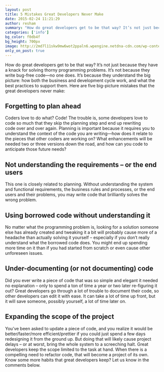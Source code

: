```yaml
---
layout: post
title: 5 Mistakes Great Developers Never Make
date: 2015-02-24 11:21:29
author: resham
summary: "How do great developers get to be that way? It’s not just because they have a knack for solving thorny programming problems. It’s not because they write bug-free code—no one does. It’s because they understand the big picture: how both the business and development cycle work, and what the best practices to support them. Here are five big-picture mistakes that the great developers never make"
categories: ['info']
bg_color: f0db4f
bg_height: 700px
image: http://2md7l11skw9mw6wot2ppaln6.wpengine.netdna-cdn.com/wp-content/uploads/2014/08/5-mistakes-developers.png
only_on_post: true
---
```


How do great developers get to be that way? It’s not just because they have a knack for solving thorny programming problems. It’s not because they write bug-free code—no one does. It’s because they understand the big picture: how both the business and development cycle work, and what the best practices to support them. Here are five big-picture mistakes that the great developers never make:<!--more-->
<h2>Forgetting to plan ahead</h2>
Coders love to do what? Code! The trouble is, some developers love to code so much that they skip the planning step and end up rewriting code over and over again. Planning is important because it requires you to understand the context of the code you are writing—how does it relate to the pieces that other coders are working on? What enhancements will be needed two or three versions down the road, and how can you code to anticipate those future needs?
<h2>Not understanding the requirements – or the end users</h2>
This one is closely related to planning. Without understanding the system and functional requirements, the business rules and processes, or the end users and their problems, you may write code that brilliantly solves the wrong problem.
<h2>Using borrowed code without understanding it</h2>
No matter what the programming problem is, looking for a solution someone else has already created and tweaking it a bit will probably cause more of a headache than actually solving it yourself – especially if you don’t really understand what the borrowed code does. You might end up spending more time on it than if you had started from scratch or even cause other unforeseen issues.
<h2>Under-documenting (or not documenting) code</h2>
Did you ever write a piece of code that was so simple and elegant it needed no explanation – only to spend a ton of time a year or two later re-figuring it out? Great developers go through a lot of trouble to document their code, so other developers can edit it with ease. It can take a lot of time up front, but it will save someone, possibly yourself, a lot of time later on.
<h2>Expanding the scope of the project</h2>
You’ve been asked to update a piece of code, and you realize it would be better/faster/more efficient/prettier if you could just spend a few days redesigning it from the ground up. But doing that will likely cause project delays – or at worst, bring the whole system to a screeching halt. Great developers keep the scope limited to the task at hand. When there is a compelling need to refactor code, that will become a project of its own.
Know some more habits that great developers keep? Let us know in the comments below.